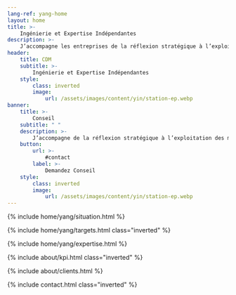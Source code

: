 ```yaml
---
lang-ref: yang-home
layout: home
title: >-
    Ingénierie et Expertise Indépendantes
description: >-
    J’accompagne les entreprises de la réflexion stratégique à l’exploitation des moyens. Analyse stratégique, définition de projet, structuration, gestion et pilotage, suivi d’exécution, gestion des risques, résolution de dysfonctionnements et de non-performances, amélioration continue.
header:
    title: CDM
    subtitle: >-
        Ingénierie et Expertise Indépendantes
    style:
        class: inverted
        image:
            url: /assets/images/content/yin/station-ep.webp
banner:
    title: >-
        Conseil
    subtitle: " "
    description: >-
        J’accompagne de la réflexion stratégique à l’exploitation des moyens.
    button:
        url: >-
            #contact
        label: >-
            Demandez Conseil
    style:
        class: inverted
        image:
            url: /assets/images/content/yin/station-ep.webp
---
```


{% include home/yang/situation.html %}

{% include home/yang/targets.html class="inverted" %}

{% include home/yang/expertise.html %}

{% include about/kpi.html class="inverted" %}

{% include about/clients.html %}

{% include contact.html class="inverted" %}
